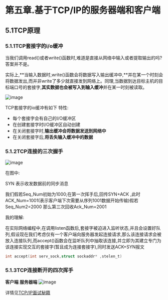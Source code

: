 # 

# 第五章.基于TCP/IP的服务器端和客户端

## 5.1TCP原理

###     5.1.1TCP套接字的i/o缓冲

当我们调用read()或者write()函数时,难道是直接从网络中输入或者提取输出的吗?答案并不是。

实际上,**当输入数据时,write()函数会将数据写入输出缓冲中,**并在某一个时刻会将数据发出,而并非write了多少就直接发到网络上。同理,当数据到达目标主机的目标端口号的套接字,**其实数据也会被写入到输入缓冲**并在某一时刻被读取。

![image](https://github.com/gggggwen/TCP-IP-StudyNotes/assets/162149042/890ccdfa-4429-4b2c-9722-709be55b137e)


TCP套接字的io缓冲有如下 特性:

- 每个套接字会有自己的I/O缓冲区
- 在创建套接字时I/O缓冲区自动创建
- 在关闭套接字时,**输出缓冲会将数据发送到网络中**
- 在关闭套接字后,**将丢失输入缓冲中的数据**

###     5.1.2TCP连接的三次握手

![image](https://github.com/gggggwen/TCP-IP-StudyNotes/assets/162149042/215ab94b-3d52-4842-983e-880d1e8be3a9)


在图中: 

SYN 表示收发数据前的同步消息

我们假若Seq_Num初始为1000;在第一次挥手后,回传SYN+ACK ,此时ACK_Num=1001(表示客户端下次需要从序列1001数据开始传输)假若Seq_Num2=2000  那么第三次回收Ack_Num=2001

我的理解:

在实际网络编程中,在调用listen函数后,套接字被迫进入监听状态,并且会设置好队列,假设现在我们考虑仅有一个客户端向服务器发起连接请求,那么该连接请求会被放入连接队列,而accept()函数会在监听队列中抽取该连接,并立即为其建立专门为该连接实现交互的套接字(暂且成为连接套接字),同时发送ACK+SYN报文

```c
int accept(int serv_sock,struct sockaddr* ,stelen_t)
```

###   5.1.3TCP连接断开的四次挥手

   **客户端**                                                                                           **服务器端**
![image](https://github.com/gggggwen/TCP-IP-StudyNotes/assets/162149042/ead9320e-2598-4bee-b838-a0a9c5270132)


详情见[TCP/IP面试秘籍](https://xiaolincoding.com/network/3_tcp/tcp_interview.html#%E7%AC%AC%E4%BA%8C%E6%AC%A1%E6%8C%A5%E6%89%8B%E4%B8%A2%E5%A4%B1%E4%BA%86-%E4%BC%9A%E5%8F%91%E7%94%9F%E4%BB%80%E4%B9%88)
